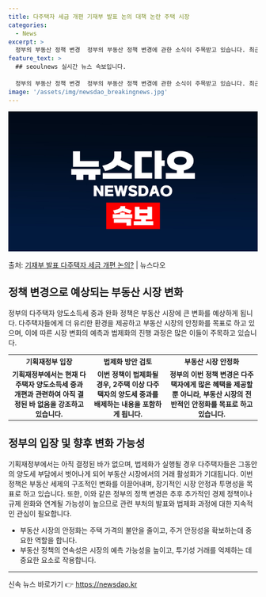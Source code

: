 ```yaml
---
title: 다주택자 세금 개편 기재부 발표 논의 대책 논란 주택 시장
categories:
  - News
excerpt: >
  정부의 부동산 정책 변경  정부의 부동산 정책 변경에 관한 소식이 주목받고 있습니다. 최근 정부는 다주택자 …
feature_text: >
  ## seoulnews 실시간 뉴스 속보입니다.

  정부의 부동산 정책 변경  정부의 부동산 정책 변경에 관한 소식이 주목받고 있습니다. 최근 정부는 다주택자 …
image: '/assets/img/newsdao_breakingnews.jpg'
---
```


![뉴스다오 속보](/assets/img/newsdao_breakingnews.jpg)

<p>출처: <a href="https://newsdao.kr/4043" rel="dofollow">기재부 발표 다주택자 세금 개편 논의?</a> | 뉴스다오</p>

<h2 data-ke-size="size26">정책 변경으로 예상되는 부동산 시장 변화</h2>
<p data-ke-size="size16">정부의 다주택자 양도소득세 중과 완화 정책은 부동산 시장에 큰 변화를 예상하게 됩니다. 다주택자들에게 더 유리한 환경을 제공하고 부동산 시장의 안정화를 목표로 하고 있으며, 이에 따른 시장 변화의 예측과 법제화의 진행 과정은 많은 이들이 주목하고 있습니다.</p>

<table>
	<tr>
		<th>기획재정부 입장</th>
		<th>법제화 방안 검토</th>
		<th>부동산 시장 안정화</th>
	</tr>
	<tr>
		<td style="text-align: center; height: 17px;"><b>기획재정부에서는 현재 다주택자 양도소득세 중과 개편과 관련하여 아직 결정된 바 없음을 강조하고 있습니다.</b></td>
		<td style="text-align: center; height: 17px;"><b>이번 정책이 법제화될 경우, 2주택 이상 다주택자의 양도세 중과를 배제하는 내용을 포함하게 됩니다.</b></td>
		<td style="text-align: center; height: 17px;"><b>정부의 이번 정책 변경은 다주택자에게 많은 혜택을 제공할 뿐 아니라, 부동산 시장의 전반적인 안정화를 목표로 하고 있습니다.</b></td>
	</tr>
</table>

<h2 data-ke-size="size26">정부의 입장 및 향후 변화 가능성</h2>
<p data-ke-size="size16">기획재정부에서는 아직 결정된 바가 없으며, 법제화가 실행될 경우 다주택자들은 그동안의 양도세 부담에서 벗어나게 되어 부동산 시장에서의 거래 활성화가 기대됩니다. 이번 정책은 부동산 세제의 구조적인 변화를 이끌어내며, 장기적인 시장 안정과 투명성을 목표로 하고 있습니다. 또한, 이와 같은 정부의 정책 변경은 추후 추가적인 경제 정책이나 규제 완화와 연계될 가능성이 높으므로 관련 부처의 발표와 법제화 과정에 대한 지속적인 관심이 필요합니다.</p>
<ul>
	<li>부동산 시장의 안정화는 주택 가격의 불안을 줄이고, 주거 안정성을 확보하는데 중요한 역할을 합니다.</li>
	<li>부동산 정책의 연속성은 시장의 예측 가능성을 높이고, 투기성 거래를 억제하는 데 중요한 요소로 작용합니다.</li>
</ul>
<hr> 

신속 뉴스 바로가기 👉 <a href="https://newsdao.kr" rel="dofollow">https://newsdao.kr</a>



